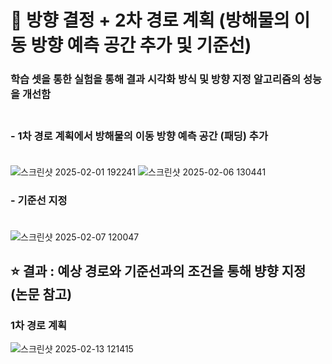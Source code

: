 # 🥇 방향 결정 + 2차 경로 계획 (방해물의 이동 방향 예측 공간 추가 및 기준선)

### 학습 셋을 통한 실험을 통해 결과 시각화 방식 및 방향 지정 알고리즘의 성능을 개선함 <br><br>

### - 1차 경로 계획에서 방해물의 이동 방향 예측 공간 (패딩) 추가<br><br>

![스크린샷 2025-02-01 192241](https://github.com/user-attachments/assets/38f8f48a-4f93-4d35-873b-ddac01624755)
![스크린샷 2025-02-06 130441](https://github.com/user-attachments/assets/0b75c9a4-4fba-422c-ac06-62afc6ae1e87)


### - 기준선 지정<br><br>

![스크린샷 2025-02-07 120047](https://github.com/user-attachments/assets/a9ccb1ab-4a1d-4e30-b8d4-0d502965f34f)


## ⭐ 결과 : 예상 경로와 기준선과의 조건을 통해 뱡향 지정 (논문 참고)

### 1차 경로 계획

![스크린샷 2025-02-13 121415](https://github.com/user-attachments/assets/ecda9803-4bde-4c87-a052-2ef630c8ff98)
